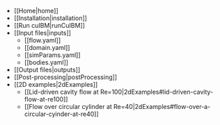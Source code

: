 * [[Home|home]]
* [[Installation|installation]]
* [[Run cuIBM|runCuIBM]]
* [[Input files|inputs]]
  * [[flow.yaml]]
  * [[domain.yaml]]
  * [[simParams.yaml]]
  * [[bodies.yaml]]
* [[Output files|outputs]]
* [[Post-processing|postProcessing]]
* [[2D examples|2dExamples]]
  * [[Lid-driven cavity flow at Re=100|2dExamples#lid-driven-cavity-flow-at-re100]]
  * [[Flow over circular cylinder at Re=40|2dExamples#flow-over-a-circular-cyinder-at-re40]]
